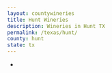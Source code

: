 ```yaml
---
layout: countywineries
title: Hunt Wineries
description: Wineries in Hunt TX
permalink: /texas/hunt/
county: hunt
state: tx
---
```

-
